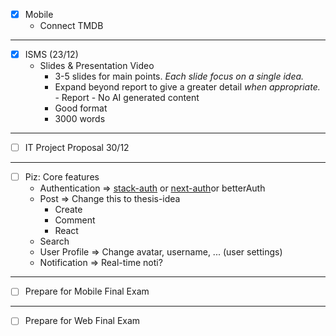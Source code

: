 - [x] Mobile
	- Connect TMDB
---
- [x] ISMS (23/12)
	- Slides & Presentation Video
		- 3-5 slides for main points. _Each slide focus on a single idea._
		- Expand beyond report to give a greater detail _when appropriate._ - Report - No AI generated content
		- Good format
		- 3000 words
---
- [ ] IT Project Proposal 30/12
---
- [ ] Piz: Core features
	- Authentication => [stack-auth](https://docs.stack-auth.com/getting-started/setup) or [next-auth](https://authjs.dev/getting-started/installation)or betterAuth
	- Post => Change this to thesis-idea
		- Create
		- Comment
		- React
	- Search
	- User Profile => Change avatar, username, ... (user settings)
	- Notification => Real-time noti?
---
- [ ] Prepare for Mobile Final Exam
---
- [ ] Prepare for Web Final Exam